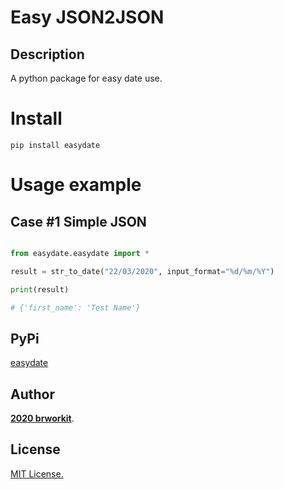 # Easy JSON2JSON
    
## Description
A python package for easy date use.

# Install 
    pip install easydate

# Usage example 

## Case #1 Simple JSON
```python

from easydate.easydate import *

result = str_to_date("22/03/2020", input_format="%d/%m/%Y")

print(result)

# {'first_name': 'Test Name'}

```

## PyPi

[easydate](https://pypi.org/project/easydate)

## Author

[**2020 brworkit**](https://github.com/brworkit).

## License
[MIT License.](https://opensource.org/licenses/MIT)    
